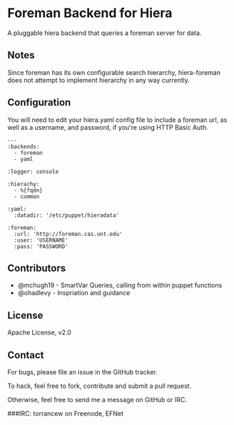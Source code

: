 Foreman Backend for Hiera
=========================

A pluggable hiera backend that queries a foreman server for data.

Notes
-----
Since foreman has its own configurable search hierarchy, hiera-foreman does not attempt to implement hierarchy in any way currently.

Configuration
-------
You will need to edit your hiera.yaml config file to include a foreman url, as well as a username, and password, if you're using HTTP Basic Auth. 

    ---
    :backends:
      - foreman
      - yaml
    
    :logger: console
    
    :hierachy:
      - %{fqdn}
      - common
    
    :yaml:
      :datadir: '/etc/puppet/hieradata'
    
    :foreman:
      :url: 'http://foreman.cas.unt.edu'
      :user: 'USERNAME'
      :pass: 'PASSWORD'

Contributors
------------
  * @mchugh19 - SmartVar Queries, calling from within puppet functions
  * @ohadlevy - Inspriation and guidance

License
-------
Apache License, v2.0

Contact
-------
For bugs, please file an issue in the GitHub tracker.

To hack, feel free to fork, contribute and submit a pull request.

Otherwise, feel free to send me a message on GitHub or IRC.

###IRC:
  torrancew on Freenode, EFNet
